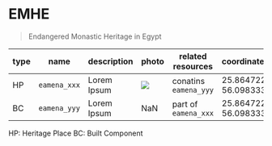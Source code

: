 # EMHE
> Endangered Monastic Heritage in Egypt


| type | name| description | photo | related resources | coordinates |
|----------|----------|----------|----------|----------|----------|
| HP | `eamena_xxx`| Lorem Ipsum | ![](img/hp_eamena_xxx) | conatins `eamena_yyy` | 25.864722, 56.098333 |
| BC | `eamena_yyy`| Lorem Ipsum | NaN | part of `eamena_xxx` | 25.864722, 56.098333 |

HP: Heritage Place
BC: Built Component


